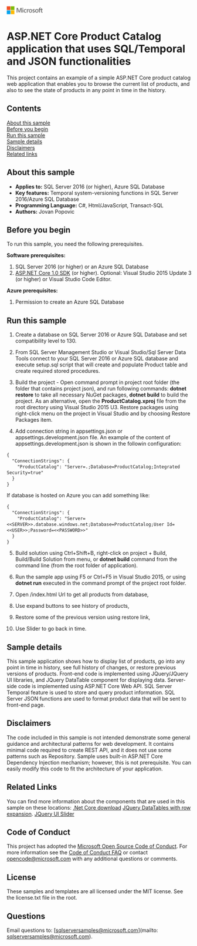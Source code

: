 ![](./media/solutions-microsoft-logo-small.png)
# ASP.NET Core Product Catalog application that uses SQL/Temporal and JSON functionalities 

This project contains an example of a simple ASP.NET Core product catalog web application that enables you to browse the current list of products, and also to see the state of products in any point in time in the history.

## Contents

[About this sample](#about-this-sample)<br/>
[Before you begin](#before-you-begin)<br/>
[Run this sample](#run-this-sample)<br/>
[Sample details](#sample-details)<br/>
[Disclaimers](#disclaimers)<br/>
[Related links](#related-links)<br/>

<a name=about-this-sample></a>

## About this sample

- **Applies to:** SQL Server 2016 (or higher), Azure SQL Database
- **Key features:** Temporal system-versioning functions in SQL Server 2016/Azure SQL Database
- **Programming Language:** C#, Html/JavaScript, Transact-SQL
- **Authors:** Jovan Popovic

<a name=before-you-begin></a>

## Before you begin

To run this sample, you need the following prerequisites.

**Software prerequisites:**

1. SQL Server 2016 (or higher) or an Azure SQL Database
2. [ASP.NET Core 1.0 SDK](https://www.microsoft.com/net/core#windows) (or higher). Optional: Visual Studio 2015 Update 3 (or higher) or Visual Studio Code Editor.

**Azure prerequisites:**

1. Permission to create an Azure SQL Database

<a name=run-this-sample></a>

## Run this sample

1. Create a database on SQL Server 2016 or Azure SQL Database and set compatibility level to 130.

2. From SQL Server Management Studio or Visual Studio/Sql Server Data Tools connect to your SQL Server 2016 or Azure SQL database and execute setup.sql script that will create and populate Product table and create required stored procedures.

3. Build the project - Open command prompt in project root folder (the folder that contains project json), and run following commands: **dotnet restore** to take all necessary NuGet packages, **dotnet build** to build the project. As an alternative, open the **ProductCatalog.xproj** file from the root directory using Visual Studio 2015 U3. Restore packages using right-click menu on the project in Visual Studio and by choosing Restore Packages item.

4. Add connection string in appsettings.json or appsettings.development.json file. An example of the content of appsettings.development.json is shown in the followin configuration:

```
{
  "ConnectionStrings": {
    "ProductCatalog": "Server=.;Database=ProductCatalog;Integrated Security=true"
  }
}
```

If database is hosted on Azure you can add something like:
```
{
  "ConnectionStrings": {
    "ProductCatalog": "Server=<<SERVER>>.database.windows.net;Database=ProductCatalog;User Id=<<USER>>;Password=<<PASSWORD>>"
  }
}
```

5. Build solution using Ctrl+Shift+B, right-click on project + Build, Build/Build Solution from menu, or **dotnet build** command from the command line (from the root folder of application).

6. Run the sample app using F5 or Ctrl+F5 in Visual Studio 2015, or using **dotnet run** executed in the command prompt of the project root folder.  
  1. Open /index.html Url to get all products from database,
  2. Use expand buttons to see history of products,
  3. Restore some of the previous version using restore link,
  4. Use Slider to go back in time.

<a name=sample-details></a>

## Sample details

This sample application shows how to display list of products, go into any point in time in history, see full history of changes, or restore previous versions of products.
Front-end code is implemented using JQuery/JQuery UI libraries, and JQuery DataTable component for displaying data.
Server-side code is implemented using ASP.NET Core Web API.
SQL Server Temporal feature is used to store and query product information. SQL Server JSON functions are used to format product data that will be sent to front-end page.

<a name=disclaimers></a>

## Disclaimers
The code included in this sample is not intended demonstrate some general guidance and architectural patterns for web development. It contains minimal code required to create REST API, and it does not use some patterns such as Repository. Sample uses built-in ASP.NET Core Dependency Injection mechanism; however, this is not prerequisite.
You can easily modify this code to fit the architecture of your application.

<a name=related-links></a>

## Related Links

You can find more information about the components that are used in this sample on these locations: 
[.Net Core download](https://www.microsoft.com/net/core#windows)
[JQuery DataTables with row expansion](https://datatables.net/examples/api/row_details.html).
[JQuery UI Slider](https://jqueryui.com/slider/)

## Code of Conduct
This project has adopted the [Microsoft Open Source Code of Conduct](https://opensource.microsoft.com/codeofconduct/). For more information see the [Code of Conduct FAQ](https://opensource.microsoft.com/codeofconduct/faq/) or contact [opencode@microsoft.com](mailto:opencode@microsoft.com) with any additional questions or comments.

## License
These samples and templates are all licensed under the MIT license. See the license.txt file in the root.

## Questions
Email questions to: [sqlserversamples@microsoft.com](mailto: sqlserversamples@microsoft.com).